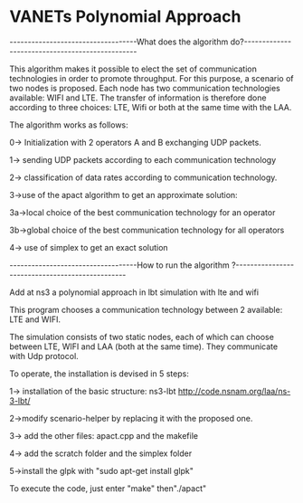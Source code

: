 # VANETs Polynomial Approach
-----------------------------------What does the algorithm do?------------------------------------------------

This algorithm makes it possible to elect the set of communication technologies in order to promote throughput. For this purpose, a scenario of two nodes is proposed. Each node has two communication technologies available: WIFI and LTE. The transfer of information is therefore done according to three choices: LTE, Wifi or both at the same time with the LAA. 

The algorithm works as follows:

0-> Initialization with 2 operators A and B exchanging UDP packets.

1-> sending UDP packets according to each communication technology 

2-> classification of data rates according to communication technology.

3->use of the apact algorithm to get an approximate solution:

  3a->local choice of the best communication technology for an operator

  3b->global choice of the best communication technology for all operators

4-> use of simplex to get an exact solution


-----------------------------------How to run the algorithm ?------------------------------------------------

Add at ns3 a polynomial approach in lbt simulation with lte and wifi

This program chooses a communication technology between 2 available: LTE and WIFI. 

The simulation consists of two static nodes, each of which can choose between LTE, WIFI and LAA (both at the same time).
They communicate with Udp protocol.

To operate, the installation is devised in 5 steps:

1-> installation of the basic structure: ns3-lbt http://code.nsnam.org/laa/ns-3-lbt/

2->modify scenario-helper by replacing it with the proposed one.

3-> add the other files: apact.cpp and the makefile

4-> add the scratch folder and the simplex folder

5->install the glpk with "sudo apt-get install glpk"


To execute the code, just enter "make" then"./apact"
